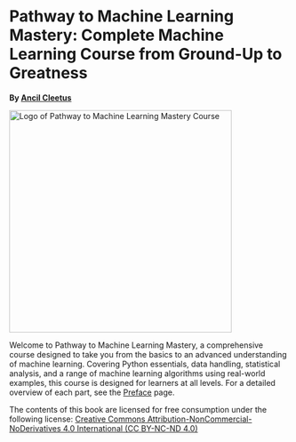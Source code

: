 # Pathway to Machine Learning Mastery: Complete Machine Learning Course from Ground-Up to Greatness

**By [Ancil Cleetus][ancilcleetus]**

<img alt="Logo of Pathway to Machine Learning Mastery Course" src="content/Pathway-to-Machine-Learning-Mastery-Logo.png" height="400px">

Welcome to Pathway to Machine Learning Mastery, a comprehensive course designed to take you from the basics to an advanced understanding of machine learning. Covering Python essentials, data handling, statistical analysis, and a range of machine learning algorithms using real-world examples, this course is designed for learners at all levels. For a detailed overview of each part, see the [Preface][preface] page.

The contents of this book are licensed for free consumption under the following license:
[Creative Commons Attribution-NonCommercial-NoDerivatives 4.0 International (CC BY-NC-ND 4.0)](https://creativecommons.org/licenses/by-nc-nd/4.0/)

[ancilcleetus]: https://github.com/ancilcleetus/
[preface]: content/preface

